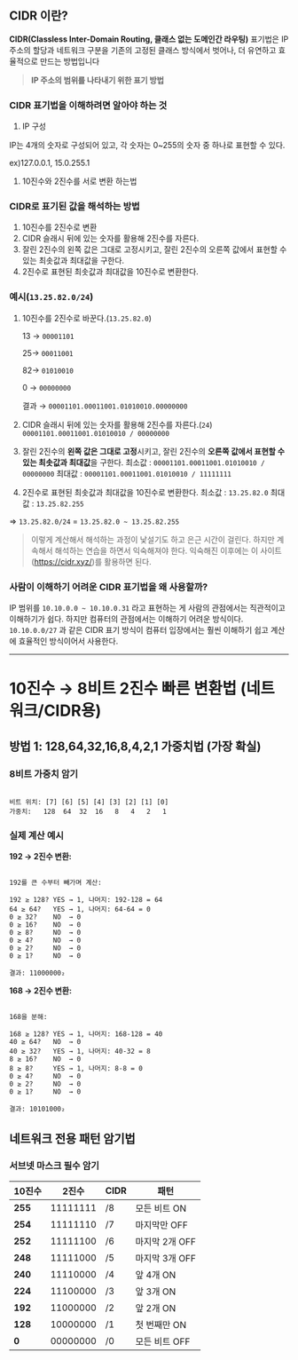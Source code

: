 ## CIDR 이란?

**CIDR(Classless Inter-Domain Routing, 클래스 없는 도메인간 라우팅)** 표기법은 IP 주소의 할당과 네트워크 구분을 기존의 고정된 클래스 방식에서 벗어나, 더 유연하고 효율적으로 만드는 방법입니다

> **IP 주소의 범위를 나타내기 위한 표기 방법**
>

### CIDR 표기법을 이해하려면 알아야 하는 것

1. IP 구성

IP는 4개의 숫자로 구성되어 있고, 각 숫자는 0~255의 숫자 중 하나로 표현할 수 있다.

ex)127.0.0.1, 15.0.255.1

1. 10진수와 2진수를 서로 변환 하는법

### CIDR로 표기된 값을 해석하는 방법

1. 10진수를 2진수로 변환
2. CIDR 슬래시 뒤에 있는 숫자를 활용해 2진수를 자른다.
3. 잘린 2진수의 왼쪽 값은 그대로 고정시키고, 잘린 2진수의 오른쪽 값에서 표현할 수 있는 최솟값과 최대값을 구한다.
4. 2진수로 표현된 최솟값과 최대값을 10진수로 변환한다.

### 예시(`13.25.82.0/24`)

1. 10진수를 2진수로 바꾼다.(`13.25.82.0`)

   13 → `00001101`

   25→ `00011001`

   82→ `01010010`

   0 → `00000000`

   결과 → `00001101.00011001.01010010.00000000`


1. CIDR 슬래시 뒤에 있는 숫자를 활용해 2진수를 자른다.(`24`)
   `00001101.00011001.01010010 / 00000000`

1. 잘린 2진수의 **왼쪽 값은 그대로 고정**시키고, 잘린 2진수의 **오른쪽 값에서 표현할 수 있는 최솟값과 최대값**을 구한다.
   최소값 : `00001101.00011001.01010010 / 00000000`
   최대값 : `00001101.00011001.01010010 / 11111111`

1. 2진수로 표현된 최솟값과 최대값을 10진수로 변환한다.
   최소값 : `13.25.82.0`
   최대값 : `13.25.82.255`

⇒ `13.25.82.0/24` = `13.25.82.0 ~ 13.25.82.255`

> 이렇게 계산해서 해석하는 과정이 낯설기도 하고 은근 시간이 걸린다. 하지만 계속해서 해석하는 연습을 하면서 익숙해져야 한다.
익숙해진 이후에는 이 사이트(https://cidr.xyz/)를 활용하면 된다.
>

### 사람이 이해하기 어려운 CIDR 표기법을 왜 사용할까?

IP 범위를 `10.10.0.0 ~ 10.10.0.31` 라고 표현하는 게 사람의 관점에서는 직관적이고 이해하기가 쉽다. 하지만 컴퓨터의 관점에서는 이해하기 어려운
방식이다. `10.10.0.0/27` 과 같은 CIDR 표기 방식이 컴퓨터 입장에서는 훨씬 이해하기 쉽고 계산에 효율적인 방식이어서 사용한다.

---

# 10진수 → 8비트 2진수 빠른 변환법 (네트워크/CIDR용)

## 방법 1: 128,64,32,16,8,4,2,1 가중치법 (가장 확실)

### **8비트 가중치 암기**

```

비트 위치: [7] [6] [5] [4] [3] [2] [1] [0]
가중치:   128  64  32  16   8   4   2   1

```

### **실제 계산 예시**

**192 → 2진수 변환:**

```

192를 큰 수부터 빼가며 계산:

192 ≥ 128? YES → 1, 나머지: 192-128 = 64
64 ≥ 64?   YES → 1, 나머지: 64-64 = 0
0 ≥ 32?    NO  → 0
0 ≥ 16?    NO  → 0
0 ≥ 8?     NO  → 0
0 ≥ 4?     NO  → 0
0 ≥ 2?     NO  → 0
0 ≥ 1?     NO  → 0

결과: 11000000₂

```

**168 → 2진수 변환:**

```

168을 분해:

168 ≥ 128? YES → 1, 나머지: 168-128 = 40
40 ≥ 64?   NO  → 0
40 ≥ 32?   YES → 1, 나머지: 40-32 = 8
8 ≥ 16?    NO  → 0
8 ≥ 8?     YES → 1, 나머지: 8-8 = 0
0 ≥ 4?     NO  → 0
0 ≥ 2?     NO  → 0
0 ≥ 1?     NO  → 0

결과: 10101000₂

```

## 네트워크 전용 패턴 암기법

### **서브넷 마스크 필수 암기**

| 10진수 | 2진수 | CIDR | 패턴 |
| --- | --- | --- | --- |
| **255** | 11111111 | /8 | 모든 비트 ON |
| **254** | 11111110 | /7 | 마지막만 OFF |
| **252** | 11111100 | /6 | 마지막 2개 OFF |
| **248** | 11111000 | /5 | 마지막 3개 OFF |
| **240** | 11110000 | /4 | 앞 4개 ON |
| **224** | 11100000 | /3 | 앞 3개 ON |
| **192** | 11000000 | /2 | 앞 2개 ON |
| **128** | 10000000 | /1 | 첫 번째만 ON |
| **0** | 00000000 | /0 | 모든 비트 OFF |